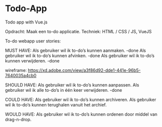 # Todo-App
Todo app with Vue.js

Opdracht: Maak een to-do applicatie.
Techniek: HTML / CSS / JS, VueJS

To-do webapp user stories:

MUST HAVE:
Als gebruiker wil ik to-do’s kunnen aanmaken. -done
Als gebruiker wil ik to-do’s kunnen afvinken. -done
Als gebruiker wil ik to-do’s kunnen verwijderen. -done

wireframe: https://xd.adobe.com/view/a3f86d92-dde1-441e-96b5-7640035a4cb0

SHOULD HAVE:
Als gebruiker wil ik to-do’s kunnen aanpassen.
Als gebruiker wil ik alle to-do’s in één keer verwijderen. -done

COULD HAVE:
Als gebruiker wil ik to-do’s kunnen archiveren.
Als gebruiker wil ik to-do’s kunnen terughalen vanuit het archief.

WOULD HAVE:
Als gebruiker wil ik to-do’s kunnen ordenen door middel van drag-n-drop.
